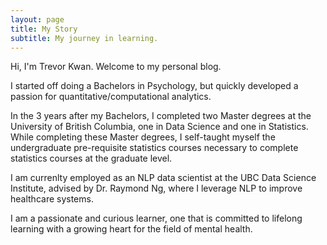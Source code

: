 ```yaml
---
layout: page
title: My Story
subtitle: My journey in learning.
---
```


Hi, I'm Trevor Kwan. Welcome to my personal blog. 

I started off doing a Bachelors in Psychology, but quickly developed a passion for quantitative/computational analytics. 

In the 3 years after my Bachelors, I completed two Master degrees at the University of British Columbia, one in Data Science and one in Statistics. While completing these Master degrees, I self-taught myself the undergraduate pre-requisite statistics courses necessary to complete statistics courses at the graduate level. 

I am currenlty employed as an NLP data scientist at the UBC Data Science Institute, advised by Dr. Raymond Ng, where I leverage NLP to improve healthcare systems. 

I am a passionate and curious learner, one that is committed to lifelong learning with a growing heart for the field of mental health.



